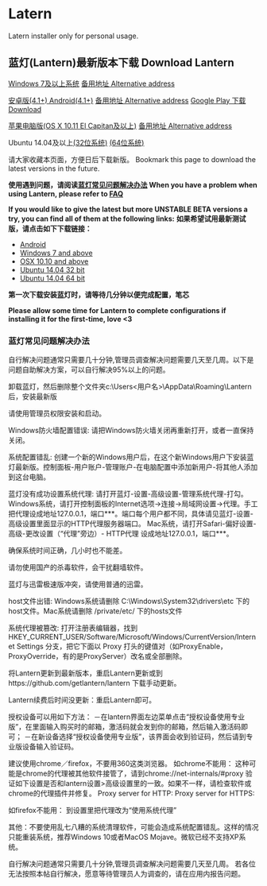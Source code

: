 # Latern
Latern installer only for personal usage.

## 蓝灯(Lantern)最新版本下载  Download Lantern 

[Windows 7及以上系统](https://raw.githubusercontent.com/getlantern/lantern-binaries/master/lantern-installer.exe)      [备用地址 Alternative address](https://s3.amazonaws.com/lantern/lantern-installer.exe)  

[安卓版(4.1+) Android(4.1+)](https://raw.githubusercontent.com/getlantern/lantern-binaries/master/lantern-installer.apk)               [备用地址 Alternative address](https://s3.amazonaws.com/lantern/lantern-installer.apk)  [Google Play 下载 Download](https://play.google.com/store/apps/details?id=org.getlantern.lantern) 

[苹果电脑版(OS X 10.11 El Capitan及以上)](https://raw.githubusercontent.com/getlantern/lantern-binaries/master/lantern-installer.dmg)               [备用地址 Alternative address](https://s3.amazonaws.com/lantern/lantern-installer.dmg) 

Ubuntu 14.04及以上[(32位系统)](https://raw.githubusercontent.com/getlantern/lantern-binaries/master/lantern-installer-32-bit.deb) [(64位系统)](https://raw.githubusercontent.com/getlantern/lantern-binaries/master/lantern-installer-64-bit.deb)

请大家收藏本页面，方便日后下载新版。
Bookmark this page to download the latest versions in the future.

**使用遇到问题，请阅读[蓝灯常见问题解决办法](https://github.com/getlantern/lantern/wiki) When you have a problem when using Lantern, please refer to [FAQ](https://github.com/getlantern/lantern/wiki)** 

**If you would like to give the latest but more UNSTABLE BETA versions a try, you can find all of them at the following links:** **如果希望试用最新测试版，请点击如下下载链接：**
- [Android](https://raw.githubusercontent.com/getlantern/lantern-binaries/master/lantern-installer-preview.apk)
- [Windows 7 and above](https://raw.githubusercontent.com/getlantern/lantern-binaries/master/lantern-installer-preview.exe)
- [OSX 10.10 and above](https://raw.githubusercontent.com/getlantern/lantern-binaries/master/lantern-installer-preview.dmg)
- [Ubuntu 14.04 32 bit](https://raw.githubusercontent.com/getlantern/lantern-binaries/master/lantern-installer-preview-32-bit.deb)
- [Ubuntu 14.04 64 bit](https://raw.githubusercontent.com/getlantern/lantern-binaries/master/lantern-installer-preview-64-bit.deb)

**第一次下载安装蓝灯时，请等待几分钟以便完成配置，笔芯**

**Please allow some time for Lantern to complete configurations if installing it for the first-time, love <3**



### 蓝灯常见问题解决办法

自行解决问题通常只需要几十分钟,管理员调查解决问题需要几天至几周。以下是问题自助解决方案，可以自行解决95%以上的问题。

卸载蓝灯，然后删除整个文件夹c:\Users<用户名>\AppData\Roaming\Lantern后，安装最新版

请使用管理员权限安装和启动。

Windows防火墙配置错误: 请把Windows防火墙关闭再重新打开，或者一直保持关闭。

系统配置错乱: 创建一个新的Windows用户后，在这个新Windows用户下安装蓝灯最新版。控制面板-用户账户-管理账户-在电脑配置中添加新用户-将其他人添加到这台电脑。

蓝灯没有成功设置系统代理: 请打开蓝灯-设置-高级设置-管理系统代理-打勾。 Windows系统，请打开控制面板的Internet选项->连接->局域网设置->代理。手工把代理设成地址127.0.0.1，端口***。端口每个用户都不同，具体请见蓝灯-设置-高级设置里面显示的HTTP代理服务器端口。 Mac系统，请打开Safari-偏好设置-高级-更改设置（“代理”旁边）- HTTP代理 设成地址127.0.0.1，端口***。

确保系统时间正确，几小时也不能差。

请勿使用国产的杀毒软件，会干扰翻墙软件。

蓝灯与迅雷极速版冲突，请使用普通的迅雷。

host文件出错: Windows系统请删除 C:\Windows\System32\drivers\etc 下的host文件。Mac系统请删除 /private/etc/ 下的hosts文件

系统代理被篡改: 打开注册表编辑器，找到HKEY_CURRENT_USER/Software/Microsoft/Windows/CurrentVersion/Internet Settings 分支，把它下面以 Proxy 打头的键值对（如ProxyEnable，ProxyOverride，有的是ProxyServer）改名或全部删除。

将Lantern更新到最新版本，重启Lantern更新或到https://github.com/getlantern/lantern 下载手动更新。

Lantern续费后时间没更新：重启Lantern即可。

授权设备可以用如下方法： －在lantern界面左边菜单点击“授权设备使用专业版”，在里面输入购买时的邮箱，激活码就会发到你的邮箱，然后输入激活码即可； －在新设备选择“授权设备使用专业版”，该界面会收到验证码，然后请到专业版设备输入验证码。

建议使用chrome／firefox，不要用360这类浏览器。 如chrome不能用： 这种可能是chrome的代理被其他软件接管了，请到chrome://net-internals/#proxy 验证如下设置是否和lantern设置>高级设置里的一致。如果不一样，请检查软件或chrome的代理插件并修复。 Proxy server for HTTP: Proxy server for HTTPS:

如firefox不能用： 到设置里把代理改为“使用系统代理”

其他：不要使用乱七八糟的系统清理软件，可能会造成系统配置错乱。这样的情况只能重装系统，推荐Windows 10或者MacOS Mojave。微软已经不支持XP系统。

自行解决问题通常只需要几十分钟,管理员调查解决问题需要几天至几周。 若各位无法按照本帖自行解决，愿意等待管理员人为调查的，请在应用内报告问题。
